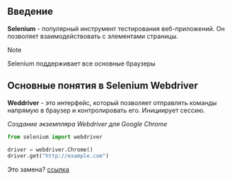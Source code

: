 ## Введение

**Selenium** - популярный инструмент тестирования веб-приложений. Он позволяет взаимодействовать с элементами страницы. 

> [!note]
> Selenium поддерживает все основные браузеры

## Основные понятия в Selenium Webdriver

**Weddriver** - это интерфейс, который позволяет отправлять команды напрямую в браузер и контролировать его. Инициирует сессию.

*Создание экземпляра Webdriver для Google Chrome*

``` python
from selenium import webdriver

driver = webdriver.Chrome()
driver.get("http://example.com")
```

Это замена? [ссылка](https://playwright.dev/python/docs/api/class-playwright)
